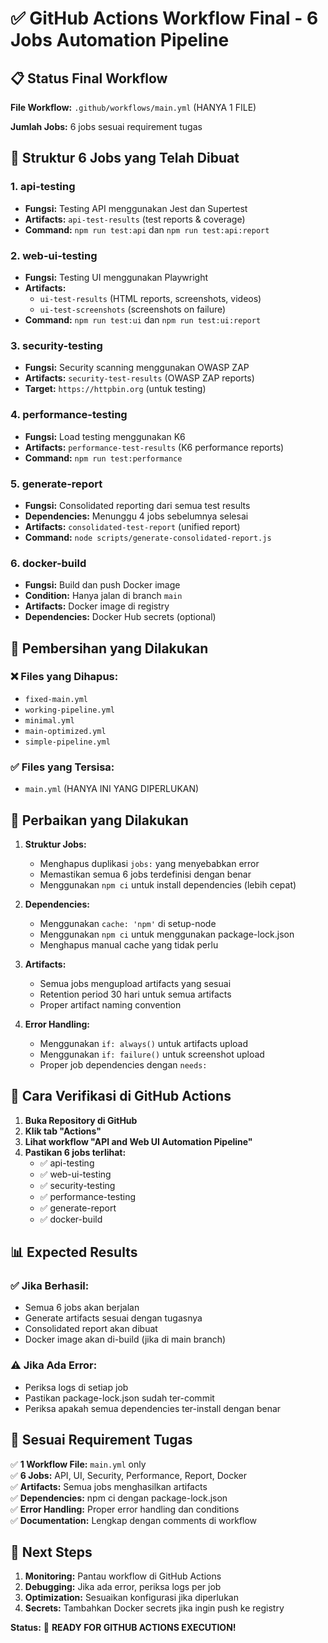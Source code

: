 # ✅ GitHub Actions Workflow Final - 6 Jobs Automation Pipeline

## 📋 Status Final Workflow

**File Workflow:** `.github/workflows/main.yml` (HANYA 1 FILE)

**Jumlah Jobs:** 6 jobs sesuai requirement tugas

## 🔧 Struktur 6 Jobs yang Telah Dibuat

### 1. **api-testing**
- **Fungsi:** Testing API menggunakan Jest dan Supertest
- **Artifacts:** `api-test-results` (test reports & coverage)
- **Command:** `npm run test:api` dan `npm run test:api:report`

### 2. **web-ui-testing**
- **Fungsi:** Testing UI menggunakan Playwright
- **Artifacts:** 
  - `ui-test-results` (HTML reports, screenshots, videos)
  - `ui-test-screenshots` (screenshots on failure)
- **Command:** `npm run test:ui` dan `npm run test:ui:report`

### 3. **security-testing**
- **Fungsi:** Security scanning menggunakan OWASP ZAP
- **Artifacts:** `security-test-results` (OWASP ZAP reports)
- **Target:** `https://httpbin.org` (untuk testing)

### 4. **performance-testing**
- **Fungsi:** Load testing menggunakan K6
- **Artifacts:** `performance-test-results` (K6 performance reports)
- **Command:** `npm run test:performance`

### 5. **generate-report**
- **Fungsi:** Consolidated reporting dari semua test results
- **Dependencies:** Menunggu 4 jobs sebelumnya selesai
- **Artifacts:** `consolidated-test-report` (unified report)
- **Command:** `node scripts/generate-consolidated-report.js`

### 6. **docker-build**
- **Fungsi:** Build dan push Docker image
- **Condition:** Hanya jalan di branch `main`
- **Artifacts:** Docker image di registry
- **Dependencies:** Docker Hub secrets (optional)

## 🧹 Pembersihan yang Dilakukan

### ❌ Files yang Dihapus:
- `fixed-main.yml`
- `working-pipeline.yml`
- `minimal.yml`
- `main-optimized.yml`
- `simple-pipeline.yml`

### ✅ Files yang Tersisa:
- `main.yml` (HANYA INI YANG DIPERLUKAN)

## 🔧 Perbaikan yang Dilakukan

1. **Struktur Jobs:**
   - Menghapus duplikasi `jobs:` yang menyebabkan error
   - Memastikan semua 6 jobs terdefinisi dengan benar
   - Menggunakan `npm ci` untuk install dependencies (lebih cepat)

2. **Dependencies:**
   - Menggunakan `cache: 'npm'` di setup-node
   - Menggunakan `npm ci` untuk menggunakan package-lock.json
   - Menghapus manual cache yang tidak perlu

3. **Artifacts:**
   - Semua jobs mengupload artifacts yang sesuai
   - Retention period 30 hari untuk semua artifacts
   - Proper artifact naming convention

4. **Error Handling:**
   - Menggunakan `if: always()` untuk artifacts upload
   - Menggunakan `if: failure()` untuk screenshot upload
   - Proper job dependencies dengan `needs:`

## 🚀 Cara Verifikasi di GitHub Actions

1. **Buka Repository di GitHub**
2. **Klik tab "Actions"**
3. **Lihat workflow "API and Web UI Automation Pipeline"**
4. **Pastikan 6 jobs terlihat:**
   - ✅ api-testing
   - ✅ web-ui-testing  
   - ✅ security-testing
   - ✅ performance-testing
   - ✅ generate-report
   - ✅ docker-build

## 📊 Expected Results

### ✅ Jika Berhasil:
- Semua 6 jobs akan berjalan
- Generate artifacts sesuai dengan tugasnya
- Consolidated report akan dibuat
- Docker image akan di-build (jika di main branch)

### ⚠️ Jika Ada Error:
- Periksa logs di setiap job
- Pastikan package-lock.json sudah ter-commit
- Periksa apakah semua dependencies ter-install dengan benar

## 🎯 Sesuai Requirement Tugas

✅ **1 Workflow File:** `main.yml` only  
✅ **6 Jobs:** API, UI, Security, Performance, Report, Docker  
✅ **Artifacts:** Semua jobs menghasilkan artifacts  
✅ **Dependencies:** npm ci dengan package-lock.json  
✅ **Error Handling:** Proper error handling dan conditions  
✅ **Documentation:** Lengkap dengan comments di workflow  

## 🔗 Next Steps

1. **Monitoring:** Pantau workflow di GitHub Actions
2. **Debugging:** Jika ada error, periksa logs per job
3. **Optimization:** Sesuaikan konfigurasi jika diperlukan
4. **Secrets:** Tambahkan Docker secrets jika ingin push ke registry

**Status:** 🎉 **READY FOR GITHUB ACTIONS EXECUTION!**
